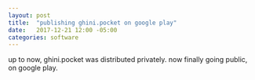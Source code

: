 ```yaml
---
layout: post
title:  "publishing ghini.pocket on google play"
date:   2017-12-21 12:00 -05:00
categories: software
---
```


up to now, ghini.pocket was distributed privately.  now finally going public, on google play.